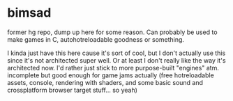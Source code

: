 # bimsad
former hg repo, dump up here for some reason. Can probably be used to make games in C, autohotreloadable goodness or something.

I kinda just have this here cause it's sort of cool, but I don't actually use this since it's not architected super well. Or at least
I don't really like the way it's architected now. I'd rather just stick to more purpose-built "engines" atm. incomplete but good
enough for game jams actually (free hotreloadable assets, console, rendering with shaders, and some basic sound and crossplatform
browser target stuff... so yeah)
